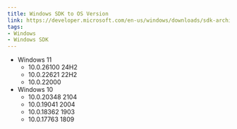 ```yaml
---
title: Windows SDK to OS Version
link: https://developer.microsoft.com/en-us/windows/downloads/sdk-archive/
tags:
- Windows
- Windows SDK
---
```


- Windows 11
  - 10.0.26100 24H2 
  - 10.0.22621 22H2
  - 10.0.22000
- Windows 10
  - 10.0.20348 2104 
  - 10.0.19041 2004
  - 10.0.18362 1903
  - 10.0.17763 1809
